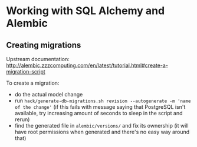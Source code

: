 # Working with SQL Alchemy and Alembic

## Creating migrations

Upstream documentation: http://alembic.zzzcomputing.com/en/latest/tutorial.html#create-a-migration-script

To create a migration:
* do the actual model change
* run `hack/generate-db-migrations.sh revision --autogenerate -m 'name of the change'` (if this fails with message saying that PostgreSQL isn't available, try increasing amount of seconds to sleep in the script and rerun)
* find the generated file in `alembic/versions/` and fix its ownership (it will have root permissions when generated and there's no easy way around that)

